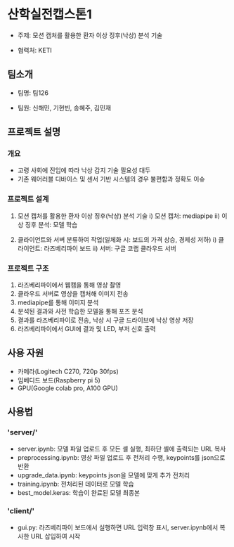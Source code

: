 # 산학실전캡스톤1

- 주제: 모션 캡처를 활용한 환자 이상 징후(낙상) 분석 기술

- 협력처: KETI



## 팀소개

- 팀명: 팀126

- 팀원: 신해민, 기현빈, 송혜주, 김민재


## 프로젝트 설명

### 개요

- 고령 사회에 진입에 따라 낙상 감지 기술 필요성 대두
- 기존 웨어러블 디바이스 및 센서 기반 시스템의 경우 불편함과 정확도 이슈

### 프로젝트 설계

1. 모션 캡처를 활용한 환자 이상 징후(낙상) 분석 기술
i) 모션 캡처: mediapipe
ii) 이상 징후 분석: 모델 학습

3. 클라이언트와 서버 분류하여 작업(일체화 시: 보드의 가격 상승, 경제성 저하)
i) 클라이언트: 라즈베리파이 보드
ii) 서버: 구글 코랩 클라우드 서버

### 프로젝트 구조

1. 라즈베리파이에서 웹캠을 통해 영상 촬영
2. 클라우드 서버로 영상을 캡처해 이미지 전송
3. mediapipe를 통해 이미지 분석
4. 분석된 결과와 사전 학습한 모델을 통해 포즈 분석
5. 결과를 라즈베리파이로 전송, 낙상 시 구글 드라이브에 낙상 영상 저장
6. 라즈베리파이에서 GUI에 결과 및 LED, 부저 신호 출력

## 사용 자원

- 카메라(Logitech C270, 720p 30fps)
- 임베디드 보드(Raspberry pi 5)
- GPU(Google colab pro, A100 GPU)



## 사용법

### 'server/'
- server.ipynb: 모델 파일 업로드 후 모든 셸 실행, 최하단 셸에 출력되는 URL 복사
- preprocessing.ipynb: 영상 파일 업로드 후 전처리 수행, keypoints를 json으로 반환
- upgrade_data.ipynb: keypoints json을 모델에 맞게 추가 전처리
- training.ipynb: 전처리된 데이터로 모델 학습
- best_model.keras: 학습이 완료된 모델 최종본


### 'client/'
- gui.py: 라즈베리파이 보드에서 실행하면 URL 입력창 표시, server.ipynb에서 복사한 URL 삽입하여 시작
